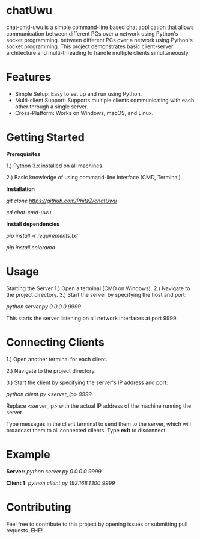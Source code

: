 # chatUwu
chat-cmd-uwu is a simple command-line based chat application that allows communication between different PCs over a network using Python's socket programming.
between different PCs over a network using Python's socket programming. This project demonstrates basic client-server architecture and multi-threading to handle multiple clients simultaneously.

# Features
- Simple Setup: Easy to set up and run using Python.
- Multi-client Support: Supports multiple clients communicating with each other through a single server.
- Cross-Platform: Works on Windows, macOS, and Linux.

# Getting Started
**Prerequisites**

1.) Python 3.x installed on all machines.

2.) Basic knowledge of using command-line interface (CMD, Terminal).

**Installation**

_git clone https://github.com/PhitzZ/chatUwu_

_cd chat-cmd-uwu_

**Install dependencies**

_pip install -r requirements.txt_

_pip install colorama_

# Usage
Starting the Server
1.) Open a terminal (CMD on Windows).
2.) Navigate to the project directory.
3.) Start the server by specifying the host and port:

_python server.py 0.0.0.0 9999_

This starts the server listening on all network interfaces at port 9999.

# Connecting Clients

1.) Open another terminal for each client.

2.) Navigate to the project directory.

3.) Start the client by specifying the server's IP address and port:

_python client.py <server_ip> 9999_

Replace <server_ip> with the actual IP address of the machine running the server.

Type messages in the client terminal to send them to the server, which will broadcast them to all connected clients. 
Type **exit** to disconnect.

# Example

**Server:**
_python server.py 0.0.0.0 9999_


**Client 1:**
_python client.py 192.168.1.100 9999_


# Contributing
Feel free to contribute to this project by opening issues or submitting pull requests.
EHE!

